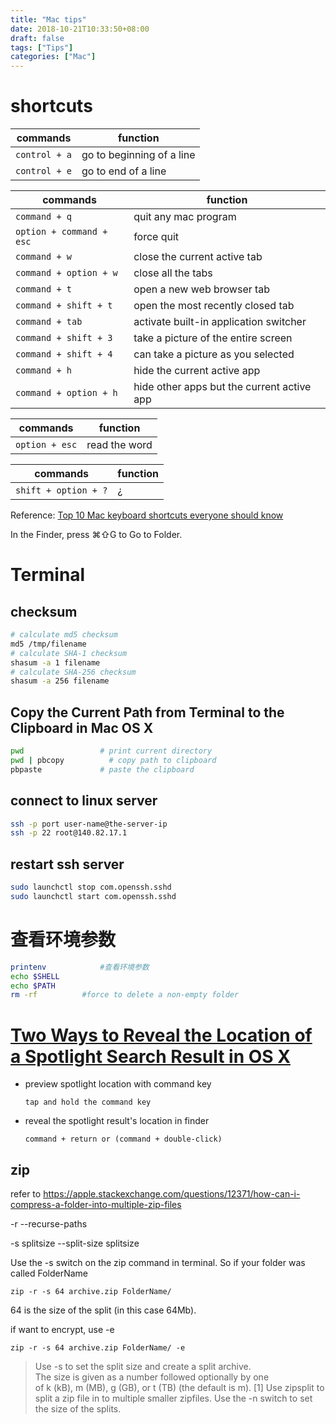```yaml
---
title: "Mac tips"
date: 2018-10-21T10:33:50+08:00
draft: false
tags: ["Tips"]
categories: ["Mac"]
---
```

# shortcuts

commands | function
-- | --
`control + a` | go to beginning of a line
`control + e` | go to end of a line

commands | function
-- | --
`command + q` | quit any mac program
`option + command + esc` | force quit
`command + w` | close the current active tab
`command + option + w` | close all the tabs
`command + t` | open a new web browser tab
`command + shift + t` | open the most recently closed tab
`command + tab` | activate built-in application switcher
`command + shift + 3` | take a picture of the entire screen
`command + shift + 4` | can take a picture as you selected
`command + h` | hide the current active app
`command + option + h` | hide other apps but the current active app

| commands | function |
| --- | --- |
| `option + esc`| read the word |

| commands | function |
| --- | --- |
| `shift + option + ?` | ¿ |

Reference: [Top 10 Mac keyboard shortcuts everyone should know](https://www.cultofmac.com/317935/top-10-mac-keyboard-shortcuts/)

In the Finder, press ⌘⇧G to Go to Folder.

# Terminal

## checksum
```sh
# calculate md5 checksum
md5 /tmp/filename
# calculate SHA-1 checksum
shasum -a 1 filename
# calculate SHA-256 checksum
shasum -a 256 filename
```
## Copy the Current Path from Terminal to the Clipboard in Mac OS X
```sh
pwd                 # print current directory
pwd | pbcopy          # copy path to clipboard
pbpaste             # paste the clipboard
```

## connect to linux server
```sh
ssh -p port user-name@the-server-ip
ssh -p 22 root@140.82.17.1
```

## restart ssh server

```sh
sudo launchctl stop com.openssh.sshd
sudo launchctl start com.openssh.sshd
```

# 查看环境参数
```sh
printenv            #查看环境参数
echo $SHELL         
echo $PATH
rm -rf          #force to delete a non-empty folder
```

# [Two Ways to Reveal the Location of a Spotlight Search Result in OS X](https://www.tekrevue.com/tip/show-spotlight-results-in-finder/)

- preview spotlight location with command key

    `tap and hold the command key`
- reveal the spotlight result's location in finder
  
    `command + return or (command + double-click)`


## zip
refer to <https://apple.stackexchange.com/questions/12371/how-can-i-compress-a-folder-into-multiple-zip-files>

-r  --recurse-paths

-s splitsize    --split-size splitsize

Use the -s switch on the zip command in terminal. So if your folder was called FolderName

`zip -r -s 64 archive.zip FolderName/`

64 is the size of the split (in this case 64Mb).

if want to encrypt, use -e

`zip -r -s 64 archive.zip FolderName/ -e`

>Use -s to set the split size and create a split archive.  
The size is  given  as  a  number  followed optionally  by  one  
of  k (kB), m (MB), g (GB), or t (TB) (the default is m). [1]
Use zipsplit to split a zip file in to multiple smaller zipfiles. Use the -n switch to set the size of the splits.
